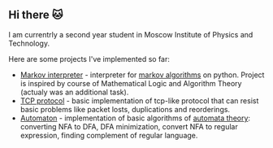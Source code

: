 ## Hi there 🐱

I am currentrly a second year student in Moscow Institute of Physics and Technology.

Here are some projects I've implemented so far:
- [Markov interpreter](https://github.com/NewLul/markov-interpreter) - interpreter for [markov algorithms](https://en.wikipedia.org/wiki/Markov_algorithm) on python. Project is inspired by course of Mathematical Logic and Algorithm Theory (actualy was an additional task).
- [TCP protocol](https://github.com/NewLul/course-networks-mipt/tree/main/hw/1_tcp) - basic implementation of tcp-like protocol that can resist basic problems like packet losts, duplications and reorderings.
- [Automaton](https://github.com/NewLul/automaton) - implementation of basic algorithms of [automata theory](https://en.wikipedia.org/wiki/Automata_theory): converting NFA to DFA, DFA minimization, convert NFA to regular expression, finding complement of regular language.

<!--
**NewLul/NewLul** is a ✨ _special_ ✨ repository because its `README.md` (this file) appears on your GitHub profile.

Here are some ideas to get you started:

- 🔭 I’m currently working on ...
- 🌱 I’m currently learning ...
- 👯 I’m looking to collaborate on ...
- 🤔 I’m looking for help with ...
- 💬 Ask me about ...
- 📫 How to reach me: ...
- 😄 Pronouns: ...
- ⚡ Fun fact: ...
-->
